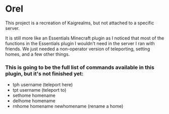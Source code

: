 # Orel

This project is a recreation of Kaigrealms, but not attached to a specific server.

It is still more like an Essentials Minecraft plugin as I noticed that most of the functions in the Essentials plugin I wouldn't need in the server I ran with friends.
We just needed a non-operator version of teleporting, setting homes, and a few other things.

### This is going to be the full list of commands available in this plugin, but it's not finished yet:
- tph username (teleport here)
- tpt username (teleport to)
- sethome homename
- delhome homename
- rnhome homename newhomename (rename a home)
